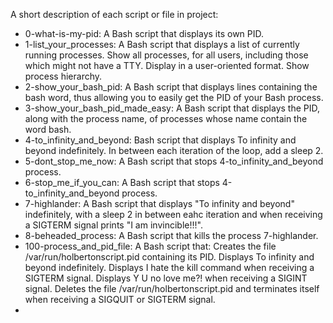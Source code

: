 A short description of each script or file in project:
+ 0-what-is-my-pid: A Bash script that displays its own PID.
+ 1-list_your_processes: A Bash script that displays a list of currently running processes. Show all processes, for all users, including those which might not have a TTY. Display in a user-oriented format. Show process hierarchy.
+ 2-show_your_bash_pid: A Bash script that displays lines containing the bash word, thus allowing you to easily get the PID of your Bash process.
+ 3-show_your_bash_pid_made_easy: A Bash script that displays the PID, along with the process name, of processes whose name contain the word bash.
+ 4-to_infinity_and_beyond: Bash script that displays To infinity and beyond indefinitely. In between each iteration of the loop, add a sleep 2.
+ 5-dont_stop_me_now: A Bash script that stops 4-to_infinity_and_beyond process.
+ 6-stop_me_if_you_can: A Bash script that stops 4-to_infinity_and_beyond process.
+ 7-highlander: A Bash script that displays "To infinity and beyond" indefinitely, with a sleep 2 in between eahc iteration and when receiving a SIGTERM signal prints "I am invincible!!!".
+ 8-beheaded_process: A Bash script that kills the process 7-highlander.
+ 100-process_and_pid_file: A Bash script that: Creates the file /var/run/holbertonscript.pid containing its PID. Displays To infinity and beyond indefinitely. Displays I hate the kill command when receiving a SIGTERM signal. Displays Y U no love me?! when receiving a SIGINT signal. Deletes the file /var/run/holbertonscript.pid and terminates itself when receiving a SIGQUIT or SIGTERM signal.
+
